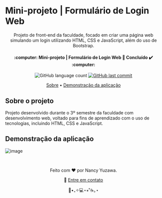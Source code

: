 <h1>
  Mini-projeto | Formulário de Login Web
</h1>

<p align="center">
	Projeto de front-end da faculdade, focado em criar uma página web simulando um login utilizando HTML, CSS e JavaScript, além do uso de Bootstrap.
</p>
<p align="center">
  <h4 align="center"> 
    :computer: Mini-projeto | Formulário de Login Web 🚀 Concluído ✔️ :computer:
  </h4>
</p>

<p align="center">
  <img alt="GitHub language count" src="https://img.shields.io/github/languages/count/nancyuzawa/Conversor-moeda-web?color=%2304D361">
  <a href="https://github.com/tgmarinho/nlw1/commits/master">
    <img alt="GitHub last commit" src="https://img.shields.io/github/last-commit/nancyuzawa/Conversor-moeda-web">
  </a>
</p>

<p align="center">  
	<a href="#sobre">Sobre</a> • <a href="#demo">Demonstração da aplicação</a> 
</p>

<h2 id="sobre">
	Sobre o projeto
</h2>
<p>
	Projeto desenvolvido durante o 3º semestre da faculdade com desenvolvimento web, voltado para fins de aprendizado com o uso de tecnologias, incluindo HTML, CSS e JavaScript.
</p>

<h2 id="demo">
	Demonstração da aplicação
</h2>

![image](https://github.com/user-attachments/assets/6e55c330-6041-441c-b7f1-3537321f80b4)

<br>
<p align="center">
	Feito com ❤️ por Nancy Yuzawa. 
</p>
<p align="center">
	👋 <a href="https://www.linkedin.com/in/nancy-yuzawa">Entre em contato</a>
</p>
<div align = "center">🌿•₊✧💻⋆⭒˚☕️｡⋆</div>

